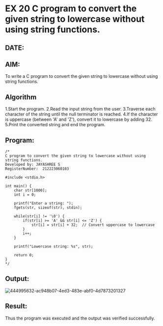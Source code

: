 # EX 20 C program to convert the given string to lowercase without using string functions.
## DATE:
## AIM:
To write a C program to convert the given string to lowercase without using string functions.

## Algorithm
1.Start the program. 
2.Read the input string from the user.
3.Traverse each character of the string until the null terminator is reached.
4.If the character is uppercase (between 'A' and 'Z'), convert it to lowercase by adding 32.
5.Print the converted string and end the program.  

## Program:
```
/*
C program to convert the given string to lowercase without using string functions.
Developed by: JAYASHREE S
RegisterNumber:  212223060103

#include <stdio.h>

int main() {
    char str[1000];
    int i = 0;

    printf("Enter a string: ");
    fgets(str, sizeof(str), stdin);

    while(str[i] != '\0') {
        if(str[i] >= 'A' && str[i] <= 'Z') {
            str[i] = str[i] + 32;  // Convert uppercase to lowercase
        }
        i++;
    }

    printf("Lowercase string: %s", str);

    return 0;
}
*/
```

## Output:
![444995632-ac948b07-4ed3-483e-abf0-4d7873201327](https://github.com/user-attachments/assets/dff8eac2-ba53-4c41-97fa-eb368d8e59eb)



## Result:
Thus the program was executed and the output was verified successfully.
